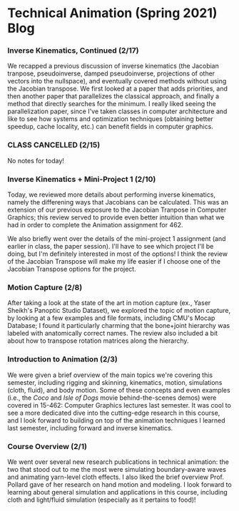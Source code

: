 # Technical Animation (Spring 2021) Blog

### Inverse Kinematics, Continued (2/17)

We recapped a previous discussion of inverse kinematics (the Jacobian tranpose, pseudoinverse, damped pseudoinverse, projections of other vectors into the nullspace), and eventually covered methods without using the Jacobian transpose. We first looked at a paper that adds priorities, and then another paper that parallelizes the classical approach, and finally a method that directly searches for the minimum. I really liked seeing the parallelization paper, since I've taken classes in computer architecture and like to see how systems and optimization techniques (obtaining better speedup, cache locality, etc.) can benefit fields in computer graphics.

### CLASS CANCELLED (2/15)

No notes for today!

### Inverse Kinematics + Mini-Project 1 (2/10)

Today, we reviewed more details about performing inverse kinematics, namely the differening ways that Jacobians can be calculated. This was an extension of our previous exposure to the Jacobian Tranpose in Computer Graphics; this review served to provide even better intuition than what we had in order to complete the Animation assignment for 462. 

We also briefly went over the details of the mini-project 1 assignment (and earlier in class, the paper session). I'll have to see which project I'll be doing, but I'm definitely interested in most of the options! I think the review of the Jacobian Transpose will make my life easier if I choose one of the Jacobian Transpose options for the project. 

### Motion Capture (2/8)

After taking a look at the state of the art in motion capture (ex., Yaser Sheikh's Panoptic Studio Dataset), we explored the topic of motion capture, by looking at a few examples and file formats, including CMU's Mocap Database; I found it particularly charming that the bone+joint hierarchy was labeled with anatomically correct names. The review also included a bit about how to transpose rotation matrices along the hierarchy.

### Introduction to Animation (2/3)

We were given a brief overview of the main topics we're covering this semester, including rigging and skinning, kinematics, motion, simulations (cloth, fluid), and body motion. Some of these concepts and even examples (i.e., the *Coco* and *Isle of Dogs* movie behind-the-scenes demos) were covered in 15-462: Computer Graphics lectures last semester. It was cool to see a more dedicated dive into the cutting-edge research in this course, and I look forward to building on top of the animation techniques I learned last semester, including forward and inverse kinematics.

### Course Overview (2/1)

We went over several new research publications in technical animation: the two that stood out to me the most were simulating boundary-aware waves and animating yarn-level cloth effects. I also liked the brief overview Prof. Pollard gave of her research on hand motion and modeling. I look forward to learning about general simulation and applications in this course, including cloth and light/fluid simulation (especially as it pertains to food)!